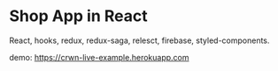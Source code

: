 # Shop App in React


React, hooks, redux, redux-saga, relesct, firebase, styled-components.

demo: https://crwn-live-example.herokuapp.com
